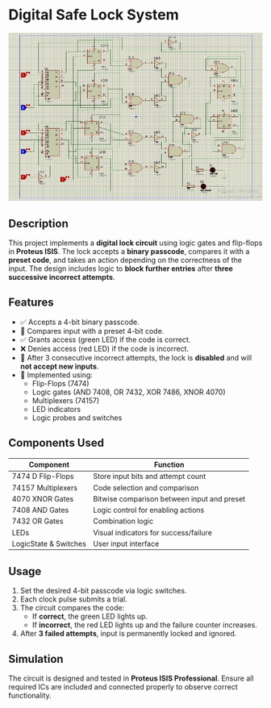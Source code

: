 # Digital Safe Lock System

![image](https://github.com/A-Alashker/Binary-Lock-/blob/main/Binary%20Lock%20Design.jpg?raw=true)


## Description

This project implements a **digital lock circuit** using logic gates and flip-flops in **Proteus ISIS**. The lock accepts a **binary passcode**, compares it with a **preset code**, and takes an action depending on the correctness of the input. The design includes logic to **block further entries** after **three successive incorrect attempts**.

## Features

- ✅ Accepts a 4-bit binary passcode.
- 🔐 Compares input with a preset 4-bit code.
- ✅ Grants access (green LED) if the code is correct.
- ❌ Denies access (red LED) if the code is incorrect.
- 🚫 After 3 consecutive incorrect attempts, the lock is **disabled** and will **not accept new inputs**.
- 🧠 Implemented using:
  - Flip-Flops (7474)
  - Logic gates (AND 7408, OR 7432, XOR 7486, XNOR 4070)
  - Multiplexers (74157)
  - LED indicators
  - Logic probes and switches

## Components Used

| Component | Function |
|----------|----------|
| 7474 D Flip-Flops | Store input bits and attempt count |
| 74157 Multiplexers | Code selection and comparison |
| 4070 XNOR Gates | Bitwise comparison between input and preset |
| 7408 AND Gates | Logic control for enabling actions |
| 7432 OR Gates | Combination logic |
| LEDs | Visual indicators for success/failure |
| LogicState & Switches | User input interface |

## Usage

1. Set the desired 4-bit passcode via logic switches.
2. Each clock pulse submits a trial.
3. The circuit compares the code:
   - If **correct**, the green LED lights up.
   - If **incorrect**, the red LED lights up and the failure counter increases.
4. After **3 failed attempts**, input is permanently locked and ignored.

## Simulation

The circuit is designed and tested in **Proteus ISIS Professional**. Ensure all required ICs are included and connected properly to observe correct functionality.



